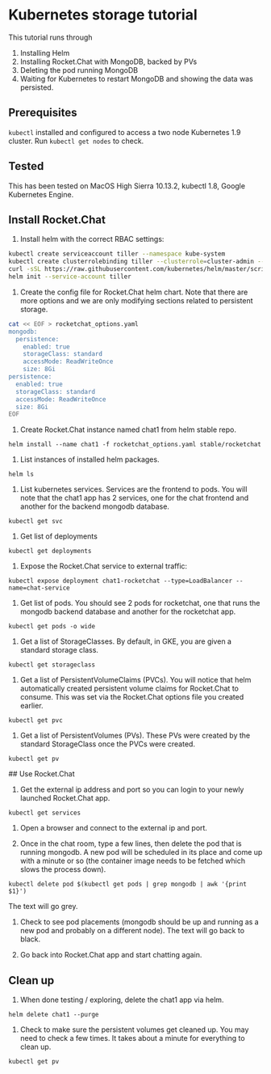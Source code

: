 # Kubernetes storage tutorial

This tutorial runs through
1. Installing Helm
2. Installing Rocket.Chat with MongoDB, backed by PVs
3. Deleting the pod running MongoDB
4. Waiting for Kubernetes to restart MongoDB and showing the data was persisted.

## Prerequisites

`kubectl` installed and configured to access a two node Kubernetes 1.9 cluster. Run `kubectl get nodes` to check.

## Tested

This has been tested on MacOS High Sierra 10.13.2, kubectl 1.8, Google Kubernetes Engine.

## Install Rocket.Chat 

1. Install helm with the correct RBAC settings:

```bash
kubectl create serviceaccount tiller --namespace kube-system
kubectl create clusterrolebinding tiller --clusterrole=cluster-admin --serviceaccount=kube-system:tiller
curl -sSL https://raw.githubusercontent.com/kubernetes/helm/master/scripts/get | sh
helm init --service-account tiller
```

1. Create the config file for Rocket.Chat helm chart. Note that there are more options and we are only modifying sections related to persistent storage.

```bash
cat << EOF > rocketchat_options.yaml
mongodb:
  persistence:
    enabled: true
    storageClass: standard
    accessMode: ReadWriteOnce
    size: 8Gi
persistence:
  enabled: true
  storageClass: standard
  accessMode: ReadWriteOnce
  size: 8Gi
EOF
```

1. Create Rocket.Chat instance named chat1 from helm stable repo.

`helm install --name chat1 -f rocketchat_options.yaml stable/rocketchat`

1. List instances of installed helm packages.

`helm ls`

1. List kubernetes services. Services are the frontend to pods. You will note that the chat1 app has 2 services, one for the chat frontend and another for the backend mongodb database.

`kubectl get svc`

1. Get list of deployments

`kubectl get deployments`

1. Expose the Rocket.Chat service to external traffic:

`kubectl expose deployment chat1-rocketchat --type=LoadBalancer --name=chat-service`

1. Get list of pods. You should see 2 pods for rocketchat, one that runs the mongodb backend database and another for the rocketchat app.

`kubectl get pods -o wide`

1. Get a list of StorageClasses. By default, in GKE, you are given a standard storage class.

`kubectl get storageclass`

1. Get a list of PersistentVolumeClaims (PVCs). You will notice that helm automatically created persistent volume claims for Rocket.Chat to consume. This was set via the Rocket.Chat options file you created earlier.

`kubectl get pvc`

1. Get a list of PersistentVolumes (PVs). These PVs were created by the standard StorageClass once the PVCs were created.

`kubectl get pv`

## Use Rocket.Chat

1. Get the external ip address and port so you can login to your newly launched Rocket.Chat app.

`kubectl get services`

1. Open a browser and connect to the external ip and port.

1. Once in the chat room, type a few lines, then delete the pod that is running mongodb. A new pod will be scheduled in its place and come up with a minute or so (the container image needs to be fetched which slows the process down).

`kubectl delete pod $(kubectl get pods | grep mongodb | awk '{print $1}')`

The text will go grey.

1. Check to see pod placements (mongodb should be up and running as a new pod and probably on a different node). The text will go back to black.

1. Go back into Rocket.Chat app and start chatting again.

## Clean up

1. When done testing / exploring, delete the chat1 app via helm.

`helm delete chat1 --purge`

1. Check to make sure the persistent volumes get cleaned up. You may need to check a few times. It takes about a minute for everything to clean up.

`kubectl get pv`




